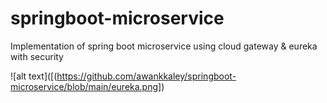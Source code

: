 # springboot-microservice
 Implementation of spring boot microservice using cloud gateway & eureka with security


![alt text]([(https://github.com/awankkaley/springboot-microservice/blob/main/eureka.png])
